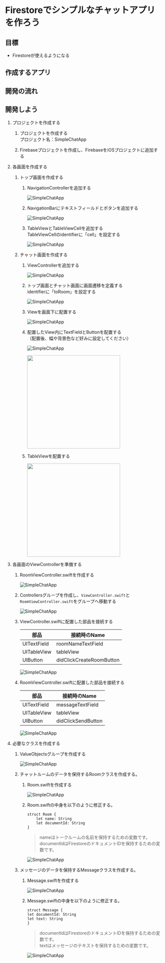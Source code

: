 # Firestoreでシンプルなチャットアプリを作ろう

## 目標
- Firestoreが使えるようになる

## 作成するアプリ

## 開発の流れ

## 開発しよう
1. プロジェクトを作成する

	1. プロジェクトを作成する  
	プロジェクト名：SimpleChatApp
	
	2. Firebaseプロジェクトを作成し、FirebaseをiOSプロジェクトに追加する

2. 各画面を作成する
	
	1. トップ画面を作成する
		
		1. NavigationControllerを追加する
			
			![SimpleChatApp](./img/SimpleChatApp01.gif)
			
		2. NavigationBarにテキストフィールドとボタンを追加する

			![SimpleChatApp](./img/SimpleChatApp02.gif)
			
		3. TableViewとTableViewCellを追加する  
		TableViewCellのidentifierに「cell」を設定する
		
			![SimpleChatApp](./img/SimpleChatApp03.gif)
	
	2. チャット画面を作成する
		
		1. ViewControllerを追加する
			
			![SimpleChatApp](./img/SimpleChatApp04.png)
			
		2. トップ画面とチャット画面に画面遷移を定義する  
		identifierに「toRoom」を設定する
			
			![SimpleChatApp](./img/SimpleChatApp05.gif)
			
		3. Viewを画面下に配置する

			![SimpleChatApp](./img/SimpleChatApp06.gif)
		
		4. 配置したView内にTextFieldとButtonを配置する  
		（配置後、幅や背景色など好みに設定してください）
		
			![SimpleChatApp](./img/SimpleChatApp07.gif)
			
			<img src="./img/SimpleChatApp08.png" width="300px">

		5. TableViewを配置する

			<img src="./img/SimpleChatApp11.png" width="300px">

3. 各画面のViewControllerを準備する
	
	1. RoomViewController.swiftを作成する	

		![SimpleChatApp](./img/SimpleChatApp08.gif)

	2. Controllersグループを作成し、```ViewController.swift```と```RoomViewController.swift```をグループへ移動する

		![SimpleChatApp](./img/SimpleChatApp09.gif)

	3. ViewController.swiftに配置した部品を接続する  
	
		|部品|接続時のName|
		|---|---|
		|UITextField|roomNameTextField|
		|UITableView|tableView|
		|UIButton|didClickCreateRoomButton|

		![SimpleChatApp](./img/SimpleChatApp10.png)

	4. RoomViewController.swiftに配置した部品を接続する  
	
		|部品|接続時のName|
		|---|---|
		|UITextField|messageTextField|
		|UITableView|tableView|
		|UIButton|didClickSendButton|

		![SimpleChatApp](./img/SimpleChatApp12.png)

4. 必要なクラスを作成する

	1. ValueObjectsグループを作成する

		![SimpleChatApp](./img/SimpleChatApp13.png)

	2. チャットルームのデータを保持するRoomクラスを作成する。

		1. Room.swiftを作成する

			![SimpleChatApp](./img/SimpleChatApp14.png)

		2. Room.swiftの中身を以下のように修正する。

			```
			struct Room {
				let name: String
				let documentId: String
			}
			```

			> nameはトークルームの名前を保持するための変数です。  
			> documentIdはFirestoreのドキュメントIDを保持するための変数です。

			![SimpleChatApp](./img/SimpleChatApp15.png)

	3. メッセージのデータを保持するMessageクラスを作成する。

		1. Message.swiftを作成する

			![SimpleChatApp](./img/SimpleChatApp16.png)

		2. Message.swiftの中身を以下のように修正する。

			```
			struct Message {
    		let documentId: String
    		let text: String
			}

			```

			> documentIdはFirestoreのドキュメントIDを保持するための変数です。  
			> textはメッセージのテキストを保持するための変数です。  

			![SimpleChatApp](./img/SimpleChatApp17.png)